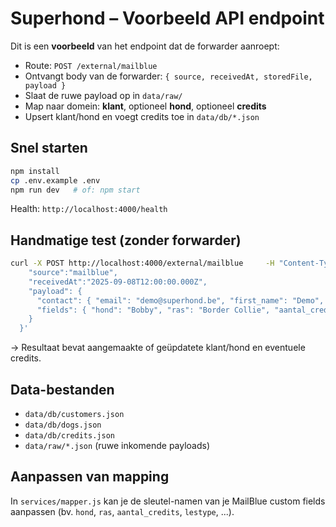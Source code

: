 # Superhond – Voorbeeld API endpoint

Dit is een **voorbeeld** van het endpoint dat de forwarder aanroept:
- Route: `POST /external/mailblue`
- Ontvangt body van de forwarder: `{ source, receivedAt, storedFile, payload }`
- Slaat de ruwe payload op in `data/raw/`
- Map naar domein: **klant**, optioneel **hond**, optioneel **credits**
- Upsert klant/hond en voegt credits toe in `data/db/*.json`

## Snel starten
```bash
npm install
cp .env.example .env
npm run dev   # of: npm start
```

Health: `http://localhost:4000/health`

## Handmatige test (zonder forwarder)
```bash
curl -X POST http://localhost:4000/external/mailblue     -H "Content-Type: application/json"     -d '{
    "source":"mailblue",
    "receivedAt":"2025-09-08T12:00:00.000Z",
    "payload": {
      "contact": { "email": "demo@superhond.be", "first_name": "Demo", "last_name": "Klant", "phone": "0485 12 34 56" },
      "fields": { "hond": "Bobby", "ras": "Border Collie", "aantal_credits": 9, "lestype": "Puppy" }
    }
  }'
```
→ Resultaat bevat aangemaakte of geüpdatete klant/hond en eventuele credits.

## Data-bestanden
- `data/db/customers.json`
- `data/db/dogs.json`
- `data/db/credits.json`
- `data/raw/*.json` (ruwe inkomende payloads)

## Aanpassen van mapping
In `services/mapper.js` kan je de sleutel-namen van je MailBlue custom fields aanpassen
(bv. `hond`, `ras`, `aantal_credits`, `lestype`, ...).
